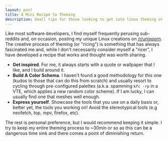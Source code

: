 ```yaml
---
layout: post
title: A Mini Recipe to Theming
description: Small tips for those looking to get into linux theming or ricing.
---
```


Like most software developers, I find myself frequently perusing sub-reddits 
and, on occasion, posting my unique Linux creations on
[/r/unixporn](httpa://www.reddit.com/r/unixporn). The creative process of
theming (or "ricing") is something that has always fascinated me and, while I
don't necessarily consider myself a "ricer", I have developed a recipe that
works and thought was worth sharing. 

*   **Get inspired**. For me, it always starts with a quote or wallpaper that I    
    like, and I build around it. 
*   **Build A Color Schema**. I haven't found a good methodology for this one 
    (kudos to those that can do this from scratch) and usually resort to cycling
    through pre-configured palettes (a.k.a. spamming `kfc -rp` in a VTE, which 
    applies a new random color scheme). If I am lucky, I can usually find one
    that meshes well enough.  
*   **Express yourself**. Showcase the tools that you use on a daily basis or,
    better yet, the tools you working on! Avoid the stereotypical tools (e.g 
    neofetch, top, mpv, firefox, etc).

The rest is personal preference, but I would recommend keeping it simple.  I try
to keep my entire theming process to ~30min or so as this can be a dangerous
time sink and there comes a point of diminishing return.